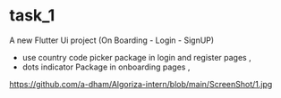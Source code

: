 # task_1

A new Flutter Ui project (On Boarding - Login - SignUP)
- use country code picker package in login and register pages ,
- dots indicator Package in onboarding pages  ,

https://github.com/a-dham/Algoriza-intern/blob/main/ScreenShot/1.jpg
